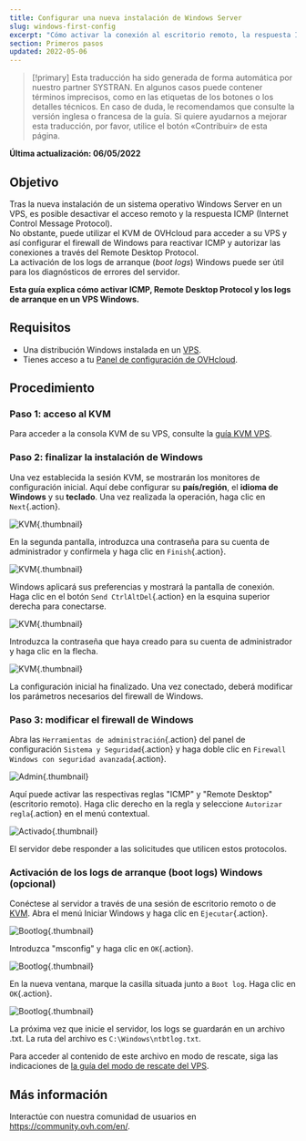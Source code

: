 ```yaml
---
title: Configurar una nueva instalación de Windows Server
slug: windows-first-config
excerpt: "Cómo activar la conexión al escritorio remoto, la respuesta ICMP y los registros de arranque"
section: Primeros pasos
updated: 2022-05-06
---
```


> [!primary]
> Esta traducción ha sido generada de forma automática por nuestro partner SYSTRAN. En algunos casos puede contener términos imprecisos, como en las etiquetas de los botones o los detalles técnicos. En caso de duda, le recomendamos que consulte la versión inglesa o francesa de la guía. Si quiere ayudarnos a mejorar esta traducción, por favor, utilice el botón «Contribuir» de esta página.
> 

**Última actualización: 06/05/2022**

## Objetivo

Tras la nueva instalación de un sistema operativo Windows Server en un VPS, es posible desactivar el acceso remoto y la respuesta ICMP (Internet Control Message Protocol).<br>
No obstante, puede utilizar el KVM de OVHcloud para acceder a su VPS y así configurar el firewall de Windows para reactivar ICMP y autorizar las conexiones a través del Remote Desktop Protocol.<br>
La activación de los logs de arranque (*boot logs*) Windows puede ser útil para los diagnósticos de errores del servidor.

**Esta guía explica cómo activar ICMP, Remote Desktop Protocol y los logs de arranque en un VPS Windows.**

## Requisitos

- Una distribución Windows instalada en un [VPS](https://www.ovhcloud.com/es/vps/).
- Tienes acceso a tu [Panel de configuración de OVHcloud](https://ca.ovh.com/auth/?action=gotomanager&from=https://www.ovh.com/world/&ovhSubsidiary=ws).

## Procedimiento

### Paso 1: acceso al KVM

Para acceder a la consola KVM de su VPS, consulte la [guía KVM VPS](../utilizar_el_kvm_para_los_vps/).

### Paso 2: finalizar la instalación de Windows

Una vez establecida la sesión KVM, se mostrarán los monitores de configuración inicial. Aquí debe configurar su **país/región**, el **idioma de Windows** y su **teclado**. Una vez realizada la operación, haga clic en `Next`{.action}.

![KVM](images/setup-03.png){.thumbnail}

En la segunda pantalla, introduzca una contraseña para su cuenta de administrador y confírmela y haga clic en `Finish`{.action}.

![KVM](images/setup-04.png){.thumbnail}

Windows aplicará sus preferencias y mostrará la pantalla de conexión. Haga clic en el botón `Send CtrlAltDel`{.action} en la esquina superior derecha para conectarse.

![KVM](images/setup-05.png){.thumbnail}

Introduzca la contraseña que haya creado para su cuenta de administrador y haga clic en la flecha.

![KVM](images/setup-06.png){.thumbnail}

La configuración inicial ha finalizado. Una vez conectado, deberá modificar los parámetros necesarios del firewall de Windows.

### Paso 3: modificar el firewall de Windows

Abra las `Herramientas de administración`{.action} del panel de configuración `Sistema y Seguridad`{.action} y haga doble clic en `Firewall Windows con seguridad avanzada`{.action}.

![Admin](images/windows4.png){.thumbnail}

Aquí puede activar las respectivas reglas "ICMP" y "Remote Desktop" (escritorio remoto). Haga clic derecho en la regla y seleccione `Autorizar regla`{.action} en el menú contextual.

![Activado](images/windows5.png){.thumbnail}

El servidor debe responder a las solicitudes que utilicen estos protocolos.

### Activación de los logs de arranque (boot logs) Windows (opcional)

Conéctese al servidor a través de una sesión de escritorio remoto o de [KVM](../utilizar_el_kvm_para_los_vps/). Abra el menú Iniciar Windows y haga clic en `Ejecutar`{.action}.

![Bootlog](images/windowsboot1.png){.thumbnail}

Introduzca "msconfig" y haga clic en `OK`{.action}.

![Bootlog](images/windowsboot2.png){.thumbnail}

En la nueva ventana, marque la casilla situada junto a `Boot log`. Haga clic en `OK`{.action}.

![Bootlog](images/windowsboot3.png){.thumbnail}

La próxima vez que inicie el servidor, los logs se guardarán en un archivo .txt. La ruta del archivo es `C:\Windows\ntbtlog.txt`.

Para acceder al contenido de este archivo en modo de rescate, siga las indicaciones de [la guía del modo de rescate del VPS](../rescue/).

## Más información

Interactúe con nuestra comunidad de usuarios en <https://community.ovh.com/en/>.